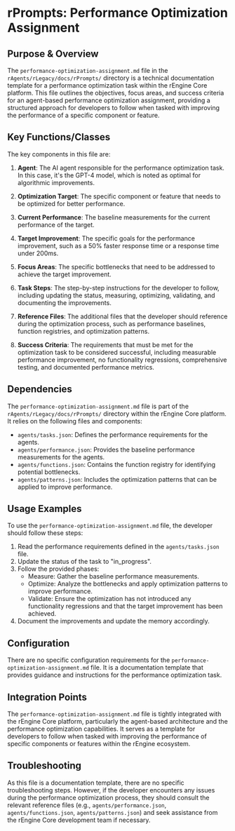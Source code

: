 # rPrompts: Performance Optimization Assignment

## Purpose & Overview

The `performance-optimization-assignment.md` file in the `rAgents/rLegacy/docs/rPrompts/` directory is a technical documentation template for a performance optimization task within the rEngine Core platform. This file outlines the objectives, focus areas, and success criteria for an agent-based performance optimization assignment, providing a structured approach for developers to follow when tasked with improving the performance of a specific component or feature.

## Key Functions/Classes

The key components in this file are:

1. **Agent**: The AI agent responsible for the performance optimization task. In this case, it's the GPT-4 model, which is noted as optimal for algorithmic improvements.

1. **Optimization Target**: The specific component or feature that needs to be optimized for better performance.

1. **Current Performance**: The baseline measurements for the current performance of the target.

1. **Target Improvement**: The specific goals for the performance improvement, such as a 50% faster response time or a response time under 200ms.

1. **Focus Areas**: The specific bottlenecks that need to be addressed to achieve the target improvement.

1. **Task Steps**: The step-by-step instructions for the developer to follow, including updating the status, measuring, optimizing, validating, and documenting the improvements.

1. **Reference Files**: The additional files that the developer should reference during the optimization process, such as performance baselines, function registries, and optimization patterns.

1. **Success Criteria**: The requirements that must be met for the optimization task to be considered successful, including measurable performance improvement, no functionality regressions, comprehensive testing, and documented performance metrics.

## Dependencies

The `performance-optimization-assignment.md` file is part of the `rAgents/rLegacy/docs/rPrompts/` directory within the rEngine Core platform. It relies on the following files and components:

- `agents/tasks.json`: Defines the performance requirements for the agents.
- `agents/performance.json`: Provides the baseline performance measurements for the agents.
- `agents/functions.json`: Contains the function registry for identifying potential bottlenecks.
- `agents/patterns.json`: Includes the optimization patterns that can be applied to improve performance.

## Usage Examples

To use the `performance-optimization-assignment.md` file, the developer should follow these steps:

1. Read the performance requirements defined in the `agents/tasks.json` file.
2. Update the status of the task to "in_progress".
3. Follow the provided phases:
   - Measure: Gather the baseline performance measurements.
   - Optimize: Analyze the bottlenecks and apply optimization patterns to improve performance.
   - Validate: Ensure the optimization has not introduced any functionality regressions and that the target improvement has been achieved.
1. Document the improvements and update the memory accordingly.

## Configuration

There are no specific configuration requirements for the `performance-optimization-assignment.md` file. It is a documentation template that provides guidance and instructions for the performance optimization task.

## Integration Points

The `performance-optimization-assignment.md` file is tightly integrated with the rEngine Core platform, particularly the agent-based architecture and the performance optimization capabilities. It serves as a template for developers to follow when tasked with improving the performance of specific components or features within the rEngine ecosystem.

## Troubleshooting

As this file is a documentation template, there are no specific troubleshooting steps. However, if the developer encounters any issues during the performance optimization process, they should consult the relevant reference files (e.g., `agents/performance.json`, `agents/functions.json`, `agents/patterns.json`) and seek assistance from the rEngine Core development team if necessary.
